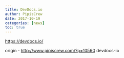 ```yaml
---
title: DevDocs.io
author: PipisCrew
date: 2017-10-19
categories: [news]
toc: true
---
```


https://devdocs.io/

origin - http://www.pipiscrew.com/?p=10560 devdocs-io